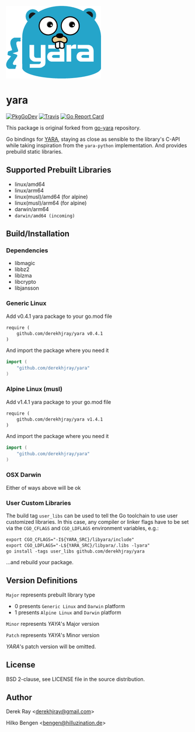 ![Logo](/yara.png)

# yara

[![PkgGoDev](https://pkg.go.dev/badge/github.com/hillu/go-yara/v4)](https://pkg.go.dev/github.com/hillu/go-yara/v4)
[![Travis](https://travis-ci.org/hillu/go-yara.svg?branch=master)](https://travis-ci.org/hillu/go-yara)
[![Go Report Card](https://goreportcard.com/badge/github.com/hillu/go-yara)](https://goreportcard.com/report/github.com/hillu/go-yara)

This package is original forked from [go-yara](https://github.com/hillu/go-yara) repository.

Go bindings for [YARA](https://virustotal.github.io/yara/), staying as
close as sensible to the library's C-API while taking inspiration from
the `yara-python` implementation. And provides prebuild static libraries.

## Supported Prebuilt Libraries
- linux/amd64
- linux/arm64
- linux(musl)/amd64 (for alpine)
- linux(musl)/arm64 (for alpine)
- darwin/arm64
- `darwin/amd64 (incoming)`

## Build/Installation
### Dependencies
- libmagic
- libbz2
- liblzma
- libcrypto
- libjansson

### Generic Linux
Add v0.4.1 yara package to your go.mod file
```text
require (
	github.com/derekhjray/yara v0.4.1
)
```
And import the package where you need it
```go
import (
    "github.com/derekhjray/yara"
)
```
### Alpine Linux (musl)
Add v1.4.1 yara package to your go.mod file
```
require (
	github.com/derekhjray/yara v1.4.1
)
```
And import the package where you need it
```go
import (
    "github.com/derekhjray/yara"
)
```
### OSX Darwin
Either of ways above will be ok

### User Custom Libraries
The build tag `user_libs` can be used to tell the Go toolchain to use user customized
libraries. In this case, any compiler or linker
flags have to be set via the `CGO_CFLAGS` and `CGO_LDFLAGS`
environment variables, e.g.:
```
export CGO_CFLAGS="-I${YARA_SRC}/libyara/include"
export CGO_LDFLAGS="-L${YARA_SRC}/libyara/.libs -lyara"
go install -tags user_libs github.com/derekhjray/yara
```
…and rebuild your package.

## Version Definitions
`Major` represents prebuilt library type
- 0 presents `Generic Linux` and `Darwin` platform
- 1 presents `Alpine Linux` and `Darwin` platform

`Minor` represents _YAYA_'s Major version

`Patch` represents _YAYA_'s Minor version

_YARA_'s patch version will be omitted.

## License

BSD 2-clause, see LICENSE file in the source distribution.

## Author
Derek Ray <<derekhjray@gmail.com>>

Hilko Bengen <<bengen@hilluzination.de>>
